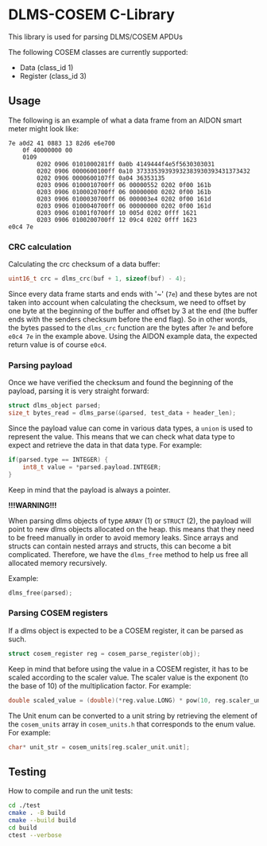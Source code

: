 # DLMS-COSEM C-Library

This library is used for parsing DLMS/COSEM APDUs

The following COSEM classes are currently supported:

- Data (class_id 1)
- Register (class_id 3)

## Usage

The following is an example of what a data frame from an AIDON smart meter might look like:

    7e a0d2 41 0883 13 82d6 e6e700
        0f 40000000 00
        0109
            0202 0906 0101000281ff 0a0b 4149444f4e5f5630303031
            0202 0906 0000600100ff 0a10 37333539393932383930393431373432
            0202 0906 0000600107ff 0a04 36353135
            0203 0906 0100010700ff 06 00000552 0202 0f00 161b
            0203 0906 0100020700ff 06 00000000 0202 0f00 161b
            0203 0906 0100030700ff 06 000003e4 0202 0f00 161d
            0203 0906 0100040700ff 06 00000000 0202 0f00 161d
            0203 0906 01001f0700ff 10 005d 0202 0fff 1621
            0203 0906 0100200700ff 12 09c4 0202 0fff 1623
    e0c4 7e

### CRC calculation

Calculating the crc checksum of a data buffer:

```C
uint16_t crc = dlms_crc(buf + 1, sizeof(buf) - 4);
```

Since every data frame starts and ends with '~' (`7e`) and these bytes are not taken into account when calculating the checksum, we need to offset by one byte at the beginning of the buffer and offset by 3 at the end (the buffer ends with the senders checksum before the end flag). So in other words, the bytes passed to the `dlms_crc` function are the bytes after `7e` and before `e0c4 7e` in the example above. Using the AIDON example data, the expected return value is of course `e0c4`.

### Parsing payload

Once we have verified the checksum and found the beginning of the payload, parsing it is very straight forward:

```C
struct dlms_object parsed;
size_t bytes_read = dlms_parse(&parsed, test_data + header_len);
```

Since the payload value can come in various data types, a `union` is used to represent the value. This means that we can check what data type to expect and retrieve the data in that data type. For example:

```C
if(parsed.type == INTEGER) {
    int8_t value = *parsed.payload.INTEGER;
}
```
Keep in mind that the payload is always a pointer.

**!!!WARNING!!!**

When parsing dlms objects of type `ARRAY` (1) or `STRUCT` (2), the payload will point to new dlms objects allocated on the heap. this means that they need to be freed manually in order to avoid memory leaks. Since arrays and structs can contain nested arrays and structs, this can become a bit complicated. Therefore, we have the `dlms_free` method to help us free all allocated memory recursively.

Example:

```C
dlms_free(parsed);
```

### Parsing COSEM registers

If a dlms object is expected to be a COSEM register, it can be parsed as such.

```C
struct cosem_register reg = cosem_parse_register(obj);
```

Keep in mind that before using the value in a COSEM register, it has to be scaled according to the scaler value. The scaler value is the exponent (to the base of 10) of the multiplication factor. For example:

```C
double scaled_value = (double)(*reg.value.LONG) * pow(10, reg.scaler_unit.scaler);
```

The Unit enum can be converted to a unit string by retrieving the element of the `cosem_units` array in `cosem_units.h` that corresponds to the enum value. For example:

```C
char* unit_str = cosem_units[reg.scaler_unit.unit];
```

## Testing
How to compile and run the unit tests:

```bash
cd ./test
cmake . -B build
cmake --build build
cd build
ctest --verbose 
```
